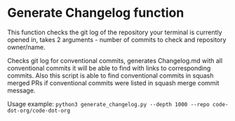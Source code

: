# Generate Changelog function

This function checks the git log of the repository your terminal is currently opened in, takes 2 arguments - number of commits to check and repository owner/name.

Checks git log for conventional commits, generates Changelog.md with all conventional commits it will be able to find with links to corresponding commits. Also this script is able to find conventional commits in squash merged PRs if conventional commits were listed in squash merge commit message.

Usage example: `python3 generate_changelog.py --depth 1000 --repo code-dot-org/code-dot-org`
